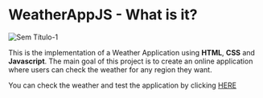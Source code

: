 # WeatherAppJS - What is it?
![Sem Título-1](https://user-images.githubusercontent.com/128002460/231919352-3a90a027-2bb0-455d-8d08-745074cec03e.png)

This is the implementation of a Weather Application using **HTML**, **CSS** and **Javascript**. The main goal of this project is to create an online application where users can check the weather for any region they want.

You can check the weather and test the application by clicking [HERE](https://victorhenriquep.github.io/WeatherAppJS)
